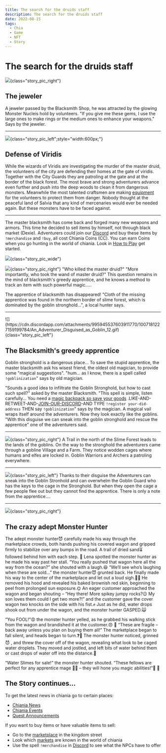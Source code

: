 ```yaml
---
title: The search for the druids staff
description: The search for the druids staff
date: 2022-08-15
tags:
  - Chia
  - Game
  - NFT
  - Story
---
```




# The search for the druids staff



![](https://media.discordapp.net/attachments/995496698086432838/1000906114025660496/Nuclei_Ring_01.gif){class="story_pic_right"}
## The jeweler

A jeweler passed by the Blacksmith Shop, he was attracted by the glowing Monster Nucleis hold by volunteers. "If you give me these gems, I use the large ones to make rings or the medium ones to enhance your weapons." Says by the jeweler.
<hr style="clear:both">

![](../world/continents/salvia/include/gate_of_viridis.png){class="story_pic_left";style="width:600px;"}

## Defense of Viridis

While the wizards of Viridis are investigating the murder of the master druid, the volunteers of the city are defending their homes at the gate of viridis. Together with the City Guards they are patroling at the gate and at the border of the black forest. The most brave and strong adventurers advance even further and push into the deep woods to clean it from dangerous monsters. Meanwhile the most talented craftsmen are making [equipment](../items/20_markets.md) for the volunteers to protect them from danger. Nobody thought at the peaceful land of Salvia that any kind of mercenaries would ever be needed again. But these monsters have to be faced against.
<hr style="clear:both">

The master blacksmith has come back and forged many new weapons and armors. This time he decided to sell items by himself, not through black market (Dexie). Adventurers could join our [Discord](https://discord.gg/8JmQ9Wu5aF) and buy these items by `!merchandise` and `!buy`, all cost Chiania Coins (CC). You can earn Coins when you go hunting in the world of chiania. Look in [How to Play](../README.md) get started.

![](https://cdn.discordapp.com/attachments/995945537603911770/1005696994653777941/unknown.png){class="story_pic_wide"}

![](https://cdn.discordapp.com/attachments/995945537603911770/1006412333658153001/unknown.png){class="story_pic_right"}
"Who killed the master druid?" "More importantly, who took the wand of master druid?" This question remains in the mind of blacksmith's greedy apprentice, and he knows a method to track an item with such powerful magic.....

The apprentice of blacksmith has disappeared! "Cloth of the missing apprentice was found in the northern border of slime forest, which is dominated by the goblin stronghold...", a local hunter says.
<hr style="clear:both">
![](https://cdn.discordapp.com/attachments/995945537603911770/1007181227159199784/An_Adventurer_Disguised_as_Goblin_12.gif){class="story_pic_left"}

## The Blacksmith's greedy apprentice

Goblin stronghold is a dangerous place... To save the stupid apprentice, the master blacksmith ask his wisest friend, the oldest old magician, to provide some "magical suggestions". "hum... as I know, there is a spell called `!goblinization`" says by old magician.

"Sounds a good idea to infiltrate the Goblin Stronghold, but how to cast such spell?" asked by the master Blacksmith. "This spell is simple, listen carefully... You need a [magic backpack so save your goods](../README.md) .LIKE-AND-RETWEET-AND-[JOIN-OUR-DISCORD](https://discord.gg/8JmQ9Wu5aF)-AND TYPE `!register your-did-address` THEN say `!goblinization`" says by the magician. A magical vail wraps itself around the adventurers. Now they look exactly like the goblins. "With this disguise we can sneak into the goblin stronghold and rescue the apprentice" one of the adventurers said.
<hr style="clear:both">

![](pics/edited/Wooden_cages_in_a_goblin_village_pixel_art.png){class="story_pic_right"}
A Trail in the north of the Slime Forest leads to the lands of the goblins. On the way to the stronghold the adventurers came through a gobline Village and a Farm. They notice wodden cages where humans and elfes are locked in. Goblin Warriors and Archers a patroling everywhere.
<hr style="clear:both">

![](pics/edited/A_Stronghold_built_by_Goblins_02.png){class="story_pic_left"}
Thanks to their disguise the Adventurers can sneak into the Goblin Stronhold and can overwhelm the Goblin Guard who has the keys to the cage in the Stronghold. But when they open the cage a few people flee out but they cannot find the apprentice. There is only a note from the apprentice....
<hr style="clear:both">

![](pics/edited/monster_hunter.png){class="story_pic_right"}

## The crazy adept Monster Hunter

The adept monster hunter😈  carefully made his way through the marketplace crowds, both hands pushing his covered wagon and gripped firmly to stabilize over any bumps in the road.  A trail of dried sand⏳  followed behind him with each step.
👧 Lena spotted the monster hunter as he made his way past her stall.  “You really pushed that wagon here all the way from the ocean?” she shouted with a laugh.😆   “We’ll see who’s laughing when these are sold…” the monster hunter😈  grunted back.
He finally made his way to the center of the marketplace and let out a loud sigh.😮‍💨   He removed his hood and revealed his baked brownish red skin, beginning to peel from prolonged sun exposure.🌞
An eager customer approached the wagon and began shouting – “Hey there! More spikey jumpy rocks?😉   My son loves them could I get two more?!” and the customer gave the cover wagon two knocks on the side with his fist.✊   Just as he did, water drops shook out from under the wagon, and the monster hunter GASPED.🙀

“You FOOL!”😡  the monster hunter yelled, as he grabbed his walking stick from the wagon and brandished it at the customer.😠 💢  “These are fragile – back away unless you plan on buying them all!”
The marketplace began to fall silent, and heads began to turn.❓🤔    The monster hunter noticed, grinned😈 , and threw the cover off of the wagon, revealing what look to be caged water droplets.  They moved and jostled, and left bits of water behind them or cast drops of water off into the distance.🌊 

“Water Slimes for sale!” the monster hunter shouted.  “These fellows are perfect for any apprentice mage 🧙‍♂️  – they will hone you magic abilities!”🦠 🌊


## The Story continues...

To get the latest news in chiania go to certain places:

- [Chiania News](https://discord.com/channels/994949585657143296/995945537603911770)
- [Chiania Events](https://discord.com/channels/994949585657143296/995484176428044378)
- [Quest Announcements](https://discord.com/channels/994949585657143296/995496698086432838)

If you want to buy items or have valuable items to sell:

- Go to the [marketplace](https://discord.com/channels/994949585657143296/997830621831368734) in the kingdom street
- Look which [markets](../items/20_markets.md) are known in the world of chiania
- Use the spell `!merchandise` in [Discord](https://discord.com/channels/994949585657143296/997830621831368734) to see what the NPCs have to offer